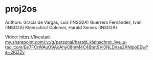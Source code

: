 # proj2os

Authors: 
Gracia de Vargas, Luis (INSG2A) 
Guerrero Fernández, Iván (INSG2A) 
Kleinschrot Colomer, Harald Xerxes (INSG2A)

Video: https://liveutad-my.sharepoint.com/:v:/g/personal/harald_kleinschrot_live_u-tad_com/Ee7FCrWAuO9AoAhy08mM4C4Btet9Vi0NLDnas2XNIpoEEw?e=2KjZZv